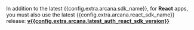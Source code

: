 In addition to the latest {{config.extra.arcana.sdk_name}}, for **React** apps, you must also use the latest {{config.extra.arcana.react_sdk_name}} release: [**v{{config.extra.arcana.latest_auth_react_sdk_version}}**](https://www.npmjs.com/package/@arcana/auth-react)